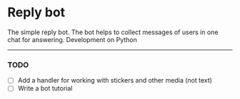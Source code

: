 # Reply bot

The simple reply bot. The bot helps to collect messages of users in one chat for answering. Development on Python

***

### TODO
- [ ] Add a handler for working with stickers and other media (not text)
- [ ] Write a bot tutorial
